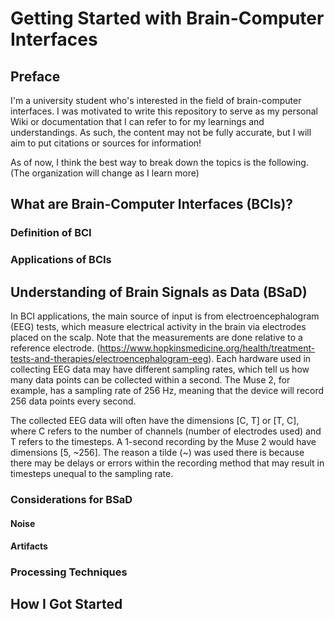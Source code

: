 # Getting Started with Brain-Computer Interfaces
## Preface
I'm a university student who's interested in the field of brain-computer interfaces. I was motivated to write this repository to serve as my personal Wiki or documentation that I can refer to for my learnings and understandings. As such, the content may not be fully accurate, but I will aim to put citations or sources for information!

As of now, I think the best way to break down the topics is the following. (The organization will change as I learn more)

## What are Brain-Computer Interfaces (BCIs)?
### Definition of BCI
### Applications of BCIs

## Understanding of Brain Signals as Data (BSaD)
In BCI applications, the main source of input is from electroencephalogram (EEG) tests, which measure electrical activity in the brain via electrodes placed on the scalp. Note that the measurements are done relative to a reference electrode. (https://www.hopkinsmedicine.org/health/treatment-tests-and-therapies/electroencephalogram-eeg). Each hardware used in collecting EEG data may have different sampling rates, which tell us how many data points can be collected within a second. The Muse 2, for example, has a sampling rate of 256 Hz, meaning that the device will record 256 data points every second.

The collected EEG data will often have the dimensions [C, T] or [T, C], where C refers to the number of channels (number of electrodes used) and T refers to the timesteps. A 1-second recording by the Muse 2 would have dimensions [5, ~256]. The reason a tilde (~) was used there is because there may be delays or errors within the recording method that may result in timesteps unequal to the sampling rate.

### Considerations for BSaD
#### Noise
#### Artifacts
### Processing Techniques

## How I Got Started

